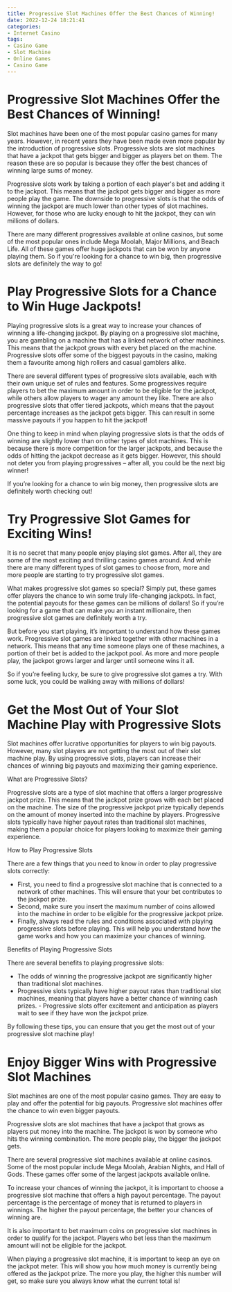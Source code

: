 ```yaml
---
title: Progressive Slot Machines Offer the Best Chances of Winning!
date: 2022-12-24 18:21:41
categories:
- Internet Casino
tags:
- Casino Game
- Slot Machine
- Online Games
- Casino Game
---
```



#  Progressive Slot Machines Offer the Best Chances of Winning!

Slot machines have been one of the most popular casino games for many years. However, in recent years they have been made even more popular by the introduction of progressive slots. Progressive slots are slot machines that have a jackpot that gets bigger and bigger as players bet on them. The reason these are so popular is because they offer the best chances of winning large sums of money.

Progressive slots work by taking a portion of each player's bet and adding it to the jackpot. This means that the jackpot gets bigger and bigger as more people play the game. The downside to progressive slots is that the odds of winning the jackpot are much lower than other types of slot machines. However, for those who are lucky enough to hit the jackpot, they can win millions of dollars.

There are many different progressives available at online casinos, but some of the most popular ones include Mega Moolah, Major Millions, and Beach Life. All of these games offer huge jackpots that can be won by anyone playing them. So if you're looking for a chance to win big, then progressive slots are definitely the way to go!

#  Play Progressive Slots for a Chance to Win Huge Jackpots!

 Playing progressive slots is a great way to increase your chances of winning a life-changing jackpot. By playing on a progressive slot machine, you are gambling on a machine that has a linked network of other machines. This means that the jackpot grows with every bet placed on the machine. Progressive slots offer some of the biggest payouts in the casino, making them a favourite among high rollers and casual gamblers alike.

There are several different types of progressive slots available, each with their own unique set of rules and features. Some progressives require players to bet the maximum amount in order to be eligible for the jackpot, while others allow players to wager any amount they like. There are also progressive slots that offer tiered jackpots, which means that the payout percentage increases as the jackpot gets bigger. This can result in some massive payouts if you happen to hit the jackpot!

One thing to keep in mind when playing progressive slots is that the odds of winning are slightly lower than on other types of slot machines. This is because there is more competition for the larger jackpots, and because the odds of hitting the jackpot decrease as it gets bigger. However, this should not deter you from playing progressives – after all, you could be the next big winner!

If you’re looking for a chance to win big money, then progressive slots are definitely worth checking out!

#  Try Progressive Slot Games for Exciting Wins!

It is no secret that many people enjoy playing slot games. After all, they are some of the most exciting and thrilling casino games around. And while there are many different types of slot games to choose from, more and more people are starting to try progressive slot games.

What makes progressive slot games so special? Simply put, these games offer players the chance to win some truly life-changing jackpots. In fact, the potential payouts for these games can be millions of dollars! So if you’re looking for a game that can make you an instant millionaire, then progressive slot games are definitely worth a try.

But before you start playing, it’s important to understand how these games work. Progressive slot games are linked together with other machines in a network. This means that any time someone plays one of these machines, a portion of their bet is added to the jackpot pool. As more and more people play, the jackpot grows larger and larger until someone wins it all.

So if you’re feeling lucky, be sure to give progressive slot games a try. With some luck, you could be walking away with millions of dollars!

#  Get the Most Out of Your Slot Machine Play with Progressive Slots 

Slot machines offer lucrative opportunities for players to win big payouts. However, many slot players are not getting the most out of their slot machine play. By using progressive slots, players can increase their chances of winning big payouts and maximizing their gaming experience.

What are Progressive Slots?

Progressive slots are a type of slot machine that offers a larger progressive jackpot prize. This means that the jackpot prize grows with each bet placed on the machine. The size of the progressive jackpot prize typically depends on the amount of money inserted into the machine by players. Progressive slots typically have higher payout rates than traditional slot machines, making them a popular choice for players looking to maximize their gaming experience.

How to Play Progressive Slots

There are a few things that you need to know in order to play progressive slots correctly:

- First, you need to find a progressive slot machine that is connected to a network of other machines. This will ensure that your bet contributes to the jackpot prize.
- Second, make sure you insert the maximum number of coins allowed into the machine in order to be eligible for the progressive jackpot prize.
- Finally, always read the rules and conditions associated with playing progressive slots before playing. This will help you understand how the game works and how you can maximize your chances of winning.

Benefits of Playing Progressive Slots

There are several benefits to playing progressive slots: 

- The odds of winning the progressive jackpot are significantly higher than traditional slot machines. 
- Progressive slots typically have higher payout rates than traditional slot machines, meaning that players have a better chance of winning cash prizes.  - Progressive slots offer excitement and anticipation as players wait to see if they have won the jackpot prize. 

By following these tips, you can ensure that you get the most out of your progressive slot machine play!

#  Enjoy Bigger Wins with Progressive Slot Machines

Slot machines are one of the most popular casino games. They are easy to play and offer the potential for big payouts. Progressive slot machines offer the chance to win even bigger payouts.

Progressive slots are slot machines that have a jackpot that grows as players put money into the machine. The jackpot is won by someone who hits the winning combination. The more people play, the bigger the jackpot gets.

There are several progressive slot machines available at online casinos. Some of the most popular include Mega Moolah, Arabian Nights, and Hall of Gods. These games offer some of the largest jackpots available online.

To increase your chances of winning the jackpot, it is important to choose a progressive slot machine that offers a high payout percentage. The payout percentage is the percentage of money that is returned to players in winnings. The higher the payout percentage, the better your chances of winning are.

It is also important to bet maximum coins on progressive slot machines in order to qualify for the jackpot. Players who bet less than the maximum amount will not be eligible for the jackpot.

When playing a progressive slot machine, it is important to keep an eye on the jackpot meter. This will show you how much money is currently being offered as the jackpot prize. The more you play, the higher this number will get, so make sure you always know what the current total is!